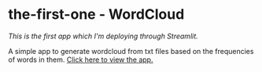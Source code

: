 # the-first-one - WordCloud
_This is the first app which I'm deploying through Streamlit._

A simple app to generate wordcloud from txt files based on the frequencies of words in them.
<a href=https://share.streamlit.io/shrivishnu-p/the-first-one/main/WordCloud.py> Click here to view the app. </a>
